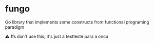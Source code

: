 # fungo

Go library that implements some constructs from functional programing paradigm

⚠️ ffs don't use this, it's just a testteste para a onca
